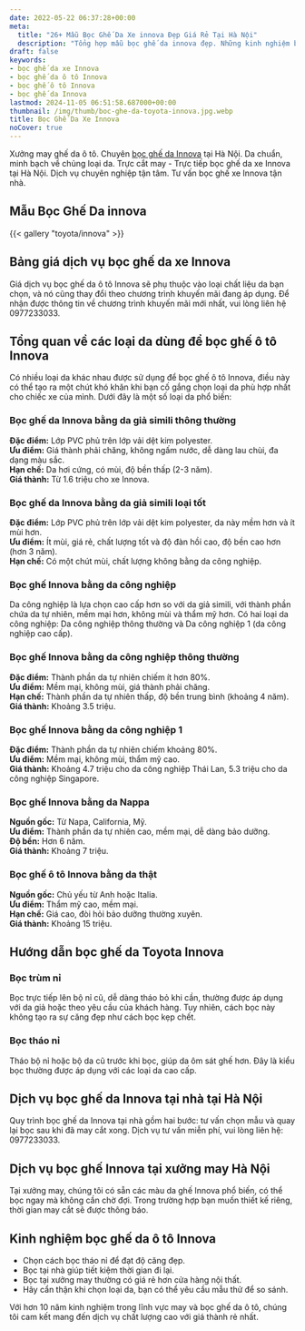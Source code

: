 ```yaml
---
date: 2022-05-22 06:37:28+00:00
meta:
  title: "26+ Mẫu Bọc Ghế Da Xe innova Đẹp Giá Rẻ Tại Hà Nội"
  description: "Tổng hợp mẫu bọc ghế da innova đẹp. Những kinh nghiệm bọc ghế ô tô innova. Chương trình khuyến mãi bọc ghế Toyota innova. Bảng giá bọc ghế da xe innova. Chương trình khuyến mãi bọc ghế"
draft: false
keywords:
- bọc ghế da xe Innova
- bọc ghế da ô tô Innova
- bọc ghế ô tô Innova
- bọc ghế da Innova
lastmod: 2024-11-05 06:51:58.687000+00:00
thumbnail: /img/thumb/boc-ghe-da-toyota-innova.jpg.webp
title: Bọc Ghế Da Xe Innova
noCover: true
---
```


Xưởng may ghế da ô tô. Chuyên [bọc ghế da Innova](https://bocgheoto.vn/toyota/boc-ghe-da-xe-innova.html/) tại Hà Nội. Da chuẩn, minh bạch về chủng loại da. Trực cắt may - Trực tiếp bọc ghế da xe Innova tại Hà Nội. Dịch vụ chuyên nghiệp tận tâm. Tư vấn bọc ghế xe Innova tận nhà.

## Mẫu Bọc Ghế Da innova
{{< gallery "toyota/innova" >}}


## Bảng giá dịch vụ bọc ghế da xe Innova

Giá dịch vụ bọc ghế da ô tô Innova sẽ phụ thuộc vào loại chất liệu da bạn chọn, và nó cũng thay đổi theo chương trình khuyến mãi đang áp dụng. Để nhận được thông tin về chương trình khuyến mãi mới nhất, vui lòng liên hệ 0977233033.

## Tổng quan về các loại da dùng để bọc ghế ô tô Innova

Có nhiều loại da khác nhau được sử dụng để bọc ghế ô tô Innova, điều này có thể tạo ra một chút khó khăn khi bạn cố gắng chọn loại da phù hợp nhất cho chiếc xe của mình. Dưới đây là một số loại da phổ biến:

### Bọc ghế da Innova bằng da giả simili thông thường

**Đặc điểm:** Lớp PVC phủ trên lớp vải dệt kim polyester.  
**Ưu điểm:** Giá thành phải chăng, không ngấm nước, dễ dàng lau chùi, đa dạng màu sắc.  
**Hạn chế:** Da hơi cứng, có mùi, độ bền thấp (2-3 năm).  
**Giá thành:** Từ 1.6 triệu cho xe Innova.

### Bọc ghế da Innova bằng da giả simili loại tốt

**Đặc điểm:** Lớp PVC phủ trên lớp vải dệt kim polyester, da này mềm hơn và ít mùi hơn.  
**Ưu điểm:** Ít mùi, giá rẻ, chất lượng tốt và độ đàn hồi cao, độ bền cao hơn (hơn 3 năm).  
**Hạn chế:** Có một chút mùi, chất lượng không bằng da công nghiệp.

### Bọc ghế Innova bằng da công nghiệp

Da công nghiệp là lựa chọn cao cấp hơn so với da giả simili, với thành phần chứa da tự nhiên, mềm mại hơn, không mùi và thẩm mỹ hơn. Có hai loại da công nghiệp: Da công nghiệp thông thường và Da công nghiệp 1 (da công nghiệp cao cấp).

### Bọc ghế Innova bằng da công nghiệp thông thường

**Đặc điểm:** Thành phần da tự nhiên chiếm ít hơn 80%.  
**Ưu điểm:** Mềm mại, không mùi, giá thành phải chăng.  
**Hạn chế:** Thành phần da tự nhiên thấp, độ bền trung bình (khoảng 4 năm).  
**Giá thành:** Khoảng 3.5 triệu.

### Bọc ghế Innova bằng da công nghiệp 1

**Đặc điểm:** Thành phần da tự nhiên chiếm khoảng 80%.  
**Ưu điểm:** Mềm mại, không mùi, thẩm mỹ cao.  
**Giá thành:** Khoảng 4.7 triệu cho da công nghiệp Thái Lan, 5.3 triệu cho da công nghiệp Singapore.

### Bọc ghế Innova bằng da Nappa

**Nguồn gốc:** Từ Napa, California, Mỹ.  
**Ưu điểm:** Thành phần da tự nhiên cao, mềm mại, dễ dàng bảo dưỡng.  
**Độ bền:** Hơn 6 năm.  
**Giá thành:** Khoảng 7 triệu.

### Bọc ghế ô tô Innova bằng da thật

**Nguồn gốc:** Chủ yếu từ Anh hoặc Italia.  
**Ưu điểm:** Thẩm mỹ cao, mềm mại.  
**Hạn chế:** Giá cao, đòi hỏi bảo dưỡng thường xuyên.  
**Giá thành:** Khoảng 15 triệu.

## Hướng dẫn bọc ghế da Toyota Innova

### Bọc trùm nỉ

Bọc trực tiếp lên bộ nỉ cũ, dễ dàng tháo bỏ khi cần, thường được áp dụng với da giả hoặc theo yêu cầu của khách hàng. Tuy nhiên, cách bọc này không tạo ra sự căng đẹp như cách bọc kẹp chết.

### Bọc tháo nỉ

Tháo bộ nỉ hoặc bộ da cũ trước khi bọc, giúp da ôm sát ghế hơn. Đây là kiểu bọc thường được áp dụng với các loại da cao cấp.

## Dịch vụ bọc ghế da Innova tại nhà tại Hà Nội

Quy trình bọc ghế da Innova tại nhà gồm hai bước: tư vấn chọn mẫu và quay lại bọc sau khi đã may cắt xong. Dịch vụ tư vấn miễn phí, vui lòng liên hệ: 0977233033.

## Dịch vụ bọc ghế Innova tại xưởng may Hà Nội

Tại xưởng may, chúng tôi có sẵn các màu da ghế Innova phổ biến, có thể bọc ngay mà không cần chờ đợi. Trong trường hợp bạn muốn thiết kế riêng, thời gian may cắt sẽ được thông báo.

## Kinh nghiệm bọc ghế da ô tô Innova

- Chọn cách bọc tháo nỉ để đạt độ căng đẹp.
- Bọc tại nhà giúp tiết kiệm thời gian đi lại.
- Bọc tại xưởng may thường có giá rẻ hơn cửa hàng nội thất.
- Hãy cẩn thận khi chọn loại da, bạn có thể yêu cầu mẫu thử để so sánh.

Với hơn 10 năm kinh nghiệm trong lĩnh vực may và bọc ghế da ô tô, chúng tôi cam kết mang đến dịch vụ chất lượng cao với giá thành rẻ nhất.
